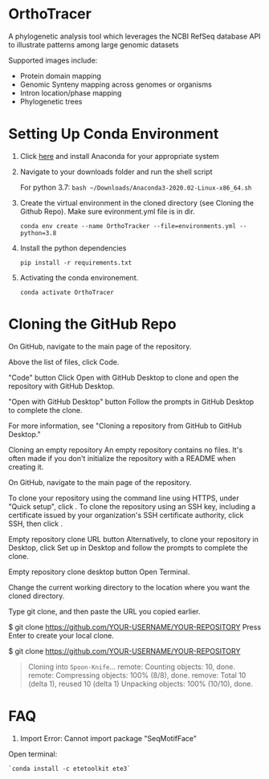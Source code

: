 # OrthoTracer
A phylogenetic analysis tool which leverages the NCBI RefSeq database API to illustrate patterns among large genomic datasets

Supported images include:
  - Protein domain mapping
  - Genomic Synteny mapping across genomes or organisms
  - Intron location/phase mapping
  - Phylogenetic trees

# Setting Up Conda Environment

  1. Click [here](https://www.anaconda.com/products/individual) and install Anaconda for your appropriate system
  
  
  2. Navigate to your downloads folder and run the shell script
    
      For python 3.7: `bash ~/Downloads/Anaconda3-2020.02-Linux-x86_64.sh`   
      
  3. Create the virtual environment in the cloned directory (see Cloning the Github Repo). Make sure evironment.yml file is in dir.
  
      `conda env create --name OrthoTracker --file=environments.yml --python=3.8`
      
  4. Install the python dependencies
  
      `pip install -r requirements.txt`
      
  5. Activating the conda environement.
  
      `conda activate OrthoTracer`

# Cloning the GitHub Repo

On GitHub, navigate to the main page of the repository.

Above the list of files, click  Code.

"Code" button
Click  Open with GitHub Desktop to clone and open the repository with GitHub Desktop.

"Open with GitHub Desktop" button
Follow the prompts in GitHub Desktop to complete the clone.

For more information, see "Cloning a repository from GitHub to GitHub Desktop."

Cloning an empty repository
An empty repository contains no files. It's often made if you don't initialize the repository with a README when creating it.

On GitHub, navigate to the main page of the repository.

To clone your repository using the command line using HTTPS, under "Quick setup", click . To clone the repository using an SSH key, including a certificate issued by your organization's SSH certificate authority, click SSH, then click .

Empty repository clone URL button
Alternatively, to clone your repository in Desktop, click  Set up in Desktop and follow the prompts to complete the clone.

Empty repository clone desktop button
Open Terminal.

Change the current working directory to the location where you want the cloned directory.

Type git clone, and then paste the URL you copied earlier.

$ git clone https://github.com/YOUR-USERNAME/YOUR-REPOSITORY
Press Enter to create your local clone.

$ git clone https://github.com/YOUR-USERNAME/YOUR-REPOSITORY
> Cloning into `Spoon-Knife`...
> remote: Counting objects: 10, done.
> remote: Compressing objects: 100% (8/8), done.
> remove: Total 10 (delta 1), reused 10 (delta 1)
> Unpacking objects: 100% (10/10), done.

# FAQ

  1. Import Error: Cannot import package "SeqMotifFace"
  
   Open terminal:
   
    `conda install -c etetoolkit ete3`
